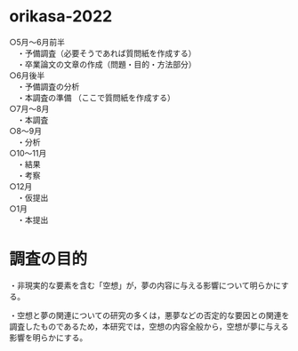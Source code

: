 # orikasa-2022


○5月～6月前半  
　・予備調査（必要そうであれば質問紙を作成する）  
　・卒業論文の文章の作成（問題・目的・方法部分）  
○6月後半  
　・予備調査の分析  
　・本調査の準備 （ここで質問紙を作成する）  
○7月～8月  
　・本調査  
○8～9月  
　・分析  
○10～11月  
　・結果  
　・考察  
○12月  
　・仮提出  
○1月  
　・本提出  


# 調査の目的


・非現実的な要素を含む「空想」が，夢の内容に与える影響について明らかにする。
 
・空想と夢の関連についての研究の多くは，悪夢などの否定的な要因との関連を調査したものであるため，本研究では，空想の内容全般から，空想が夢に与える影響を明らかにする。


